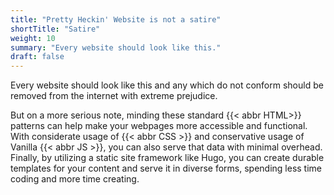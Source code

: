 ```yaml
---
title: "Pretty Heckin' Website is not a satire"
shortTitle: "Satire"
weight: 10
summary: "Every website should look like this."
draft: false
---
```


Every website should look like this and any which do not conform should be removed from the internet with extreme prejudice. 

But on a more serious note, minding these standard {{< abbr HTML>}} patterns can help make your webpages more accessible and functional. With considerate usage of {{< abbr CSS >}} and conservative usage of Vanilla {{< abbr JS >}}, you can also serve that data with minimal overhead.  Finally, by utilizing a static site framework like Hugo, you can create durable templates for your content and serve it in diverse forms, spending less time coding and more time creating.
